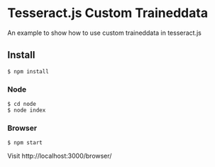 Tesseract.js Custom Traineddata
===============================

An example to show how to use custom traineddata in tesseract.js

## Install

```
$ npm install
```

### Node

```
$ cd node
$ node index
```

### Browser

```
$ npm start
```

Visit http://localhost:3000/browser/
